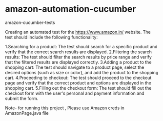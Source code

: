 # amazon-automation-cucumber

amazon-cucumber-tests

Creating an automated test for the https://www.amazon.in/ website. The test should include the following functionality:

1.Searching for a product: The test should search for a specific product and verify that the correct search results are displayed.
2.Filtering the search results: The test should filter the search results by price range and verify that the filtered results are displayed correctly.
3.Adding a product to the shopping cart: The test should navigate to a product page, select the desired options (such as size or color), and add the product to the shopping cart.
4.Proceeding to checkout: The test should proceed to the checkout page and verify that the correct product and options are displayed in the shopping cart.
5.Filling out the checkout form: The test should fill out the checkout form with the user's personal and payment information and submit the form.



Note- for running this project , Please use Amazon creds in AmazonPage.java file